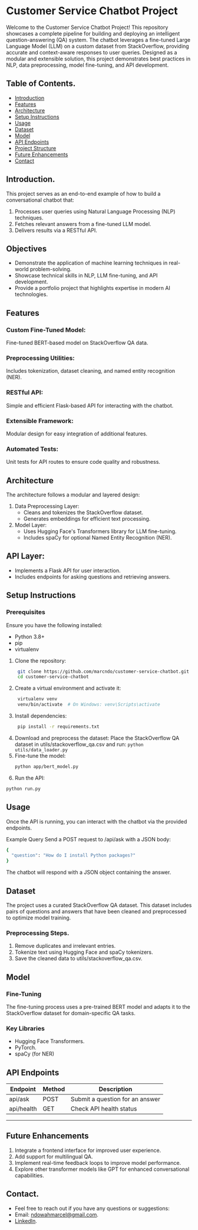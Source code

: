 # Customer Service Chatbot Project

Welcome to the Customer Service Chatbot Project! This repository showcases a complete pipeline for building and deploying an intelligent question-answering (QA) system. The chatbot leverages a fine-tuned Large Language Model (LLM) on a custom dataset from StackOverflow, providing accurate and context-aware responses to user queries. Designed as a modular and extensible solution, this project demonstrates best practices in NLP, data preprocessing, model fine-tuning, and API development.


## Table of Contents.
 * [Introduction](#Introduction)
 * [Features](#Features)
 * [Architecture](#Architecture)
 * [Setup Instructions](#Setup-Instructions)
 * [Usage](#Usage)
 * [Dataset](#Dataset)
 * [Model](#Model)
 * [API Endpoints](#API-Endpoints)
 * [Project Structure](#Project-Structure)
 * [Future Enhancements](#Future-Enhancements)
 * [Contact](#Contact)

   
## Introduction.
This project serves as an end-to-end example of how to build a conversational chatbot that:
1. Processes user queries using Natural Language Processing (NLP) techniques.
2. Fetches relevant answers from a fine-tuned LLM model.
3. Delivers results via a RESTful API.

   
## Objectives
* Demonstrate the application of machine learning techniques in real-world problem-solving.
* Showcase technical skills in NLP, LLM fine-tuning, and API development.
* Provide a portfolio project that highlights expertise in modern AI technologies.


## Features
### Custom Fine-Tuned Model: 
Fine-tuned BERT-based model on StackOverflow QA data.

### Preprocessing Utilities: 
 Includes tokenization, dataset cleaning, and named entity recognition (NER).
 
 ### RESTful API: 
 Simple and efficient Flask-based API for interacting with the chatbot.
 
 ### Extensible Framework:
 Modular design for easy integration of additional features.
 
 ### Automated Tests:
  Unit tests for API routes to ensure code quality and robustness.
  
## Architecture
The architecture follows a modular and layered design:
1. Data Preprocessing Layer:
   * Cleans and tokenizes the StackOverflow dataset.
   * Generates embeddings for efficient text processing.
2. Model Layer:
   * Uses Hugging Face's Transformers library for LLM fine-tuning.
   * Includes spaCy for optional Named Entity Recognition (NER).
     
## API Layer:
 * Implements a Flask API for user interaction.
 * Includes endpoints for asking questions and retrieving answers.
   
## Setup Instructions
### Prerequisites
Ensure you have the following installed:
 * Python 3.8+
 * pip
 * virtualenv
1. Clone the repository:
   ```bash
    git clone https://github.com/marcndo/customer-service-chatbot.git
    cd customer-service-chatbot
3. Create a virtual environment and activate it:
   ```bash
    virtualenv venv
    venv/bin/activate  # On Windows: venv\Scripts\activate
4. Install dependencies:
   ```bash
    pip install -r requirements.txt
5. Download and preprocess the dataset:
Place the StackOverflow QA dataset in utils/stackoverflow_qa.csv and run:
```python utils/data_loader.py```
6. Fine-tune the model:
   ```bash
   python app/bert_model.py
   ```
8. Run the API:

```bash
python run.py
```

## Usage
Once the API is running, you can interact with the chatbot via the provided endpoints.

Example Query
Send a POST request to /api/ask with a JSON body:

```bash
{
  "question": "How do I install Python packages?"
}
```
The chatbot will respond with a JSON object containing the answer.

## Dataset
The project uses a curated StackOverflow QA dataset. This dataset includes pairs of questions and answers that have been cleaned and preprocessed to optimize model training.

### Preprocessing Steps.
 1. Remove duplicates and irrelevant entries.
 2. Tokenize text using Hugging Face and spaCy tokenizers.
 3. Save the cleaned data to utils/stackoverflow_qa.csv.

    
## Model
### Fine-Tuning
The fine-tuning process uses a pre-trained BERT model and adapts it to the StackOverflow dataset for domain-specific QA tasks.

### Key Libraries
 * Hugging Face Transformers.
 * PyTorch.
 * spaCy (for NER)
   
## API Endpoints
| Endpoint        | Method | Description                         |
|-----------------|--------|-------------------------------------|
| api/ask        | POST   | Submit a question for an answer    |
| api/health     | GET    | Check API health status            |
-----------------------------------------------------------------


## Future Enhancements
1. Integrate a frontend interface for improved user experience.
2. Add support for multilingual QA.
3. Implement real-time feedback loops to improve model performance.
4. Explore other transformer models like GPT for enhanced conversational capabilities.

## Contact.
 * Feel free to reach out if you have any questions or suggestions:
 * Email: ndowahmarcel@gmail.com.
 * [LinkedIn](https://www.linkedin.com/in/marcelndowah/).
